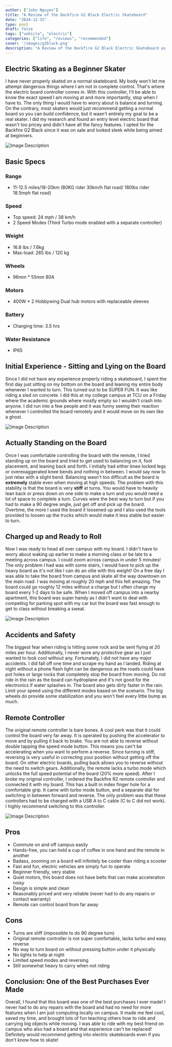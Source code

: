 ```yaml
---
author: ["John Nguyen"]
title: "A Review of the Backfire G2 Black Electric Skateboard"
date: "2024-12-15"
type: post
draft: false
tags: ["vehicle", "electric"]
categories: ["life", "reviews", "recommended"]
cover: '/images/g2black.png'
description: "A Review of the Backfire G2 Black Electric Skateboard as a Beginner Skater"
---
```


## Electric Skating as a Beginner Skater

I have never properly skated on a normal skateboard. My body won't let me attempt dangerous things where I am not in complete control. That's where the electric board controller comes in. With this controller, I'll be able to know the exact speed I am moving at and more importantly, stop when I have to. The only thing I would have to worry about is balance and turning. On the contrary, most skaters would just recommend getting a normal board so you can build confidence, but it wasn't entirely my goal to be a real skater. I did my research and found an entry level electric board that wasn't too pricey and didn't have all the fancy features. I opted for the Backfire G2 Black since it was on sale and looked sleek while being aimed at beginners.

![Image Description](/images/g2black.png)

## Basic Specs

### Range 
- 11-12.5 miles/18-20km (80KG rider 30km/h flat road/ 180lbs rider 18.5mph flat road)
### Speed
- Top speed: 24 mph / 38 km/h
- 2 Speed Modes (Third Turbo mode enabled with a separate controller)
### Weight
- 16.8 lbs / 7.6kg
- Max-load: 265 lbs / 120 kg
### Wheels
- 96mm * 55mm 80A

### Motors
- 400W * 2 Hobbywing Dual hub motors with replaceable sleeves

### Battery
- Charging time: 3.5 hrs

### Water Resistance
- IP65

## Initial Experience - Sitting and Lying on the Board

Since I did not have any experience properly riding a skateboard, I spent the first day just sitting on my bottom on the board and leaning my entire body whenever I wanted to turn. This turned out to be SUPER FUN. It was like riding a sled on concrete. I did this at my college campus at TCU on a Friday where the academic grounds where mostly empty so I wouldn't crash into anyone. I did run into a few people and it was funny seeing their reaction whenever I controlled the board remotely and it would move on its own like a ghost. 

![Image Description](/images/sitonboard.gif)

## Actually Standing on the Board

Once I was comfortable controlling the board with the remote, I tried standing up on the board and tried to get used to balancing on it, foot placement, and leaning back and forth. I initially had either knee locked legs or overexaggerated knee bends and nothing in between. I would say now to just relax with a slight bend. Balancing wasn't too difficult as the board is **extremely** stable even when moving at high speeds. The problem with this stability is that the board is very **stiff** at turns. You would have to heavily lean back or press down on one side to make a turn and you would need a lot of space to complete a turn. Curves were the best way to turn but if you had to make a 90 degree angle, just get off and pick up the board. Overtime, the more I used the board it loosened up and I also used the tools provided to loosen up the trucks which would make it less stable but easier to turn.


## Charged up and Ready to Roll

Now I was ready to head all over campus with my board. I didn't have to worry about waking up earlier to make a morning class or be late to a meeting across campus. I could zoom across campus in under 5 minutes! The only problem I had was with some stairs, I would have to pick up the heavy board as it's not like I can do an ollie with this weight! On a free day I was able to take the board from campus and skate all the way downtown on the main road. I was moving at roughly 20 mph and this felt amazing. The board could go roughly 12 miles without a charge but I often charge my board every 1-2 days to be safe. When I moved off campus into a nearby apartment, this board was super handy as I didn't want to deal with competing for parking spot with my car but the board was fast enough to get to class without breaking a sweat.

![Image Description](/images/skateboardracing.png)


## Accidents and Safety
The biggest fear when riding is hitting some rock and be sent flying at 20 miles per hour. Additionally, I never wore any protective gear as I just wanted to look cool without any.
Fortunately, I did not have any major accidents. I did fall off one time and scrape my hand as I landed. Riding at night without a phone flash light can be dangerous as the roads could have pot holes or large rocks that completely stop the board from moving. Do not ride in the rain as the board can hydroplane and it's not good for the electronics if water splashes in. The board also gets dirty faster in the rain. Limit your speed using the different modes based on the scenario. The big wheels do provide some stabilization and you won't feel every little bump as much. 

## Remote Controller
The original remote controller is bare bones. A cool perk was that it could control the board very far away. It is operated by pushing the accelerator to move and by pulling it back to brake. You are not able to reverse without double tapping the speed mode button. This means you can't be accelerating when you want to perform a reverse. Since turning is stiff, reversing is very useful in correcting your position without getting off the board. On other electric boards, pulling back allows you to reverse without the need to switch gears. Additionally, the remote lacks a turbo mode which unlocks the full speed potential of the board (20% more speed). After I broke my original controller, I ordered the Backfire R2 remote controller and connected it with my board. This has a built in index finger hole for a comfortable grip. It came with turbo mode button, and a separate dial for switching in between forward and reverse. The only problem was that these controllers had to be charged with a USB A to C cable (C to C did not work). I highly recommend switching to this controller. 

![Image Description](/images/skatenohands.gif)
## Pros

- Commute on and off campus easily
- Hands-free, you can hold a cup of coffee in one hand and the remote in another
- Badass, zooming on a board will infinitely be cooler than riding a scooter
- Fast and fun, electric vehicles are simply fun to operate
- Beginner friendly, very stable
- Quiet motors, this board does not have belts that can make acceleration noisy
- Design is simple and clean
- Reasonably priced and very reliable (never had to do any repairs or contact warranty)
- Remote can control board from far away

## Cons

- Turns are stiff (impossible to do 90 degree turn)
- Original remote controller is not super comfortable, lacks turbo and easy reverse
- No way to turn board on without pressing button under it physically
- No lights to help at night
- Limited speed modes and reversing 
- Still somewhat heavy to carry when not riding

## Conclusion: One of the Best Purchases Ever Made

Overall, I found that this board was one of the best purchases I ever made! I never had to do any repairs with the board and had no need for more features when I am just computing locally on campus. It made me feel cool, saved my time, and brought lots of fun teaching others how to ride and carrying big objects while moving. I was able to ride with my best friend on campus who also had a board and that experience can't be replaced! Definitely would recommend getting into electric skateboards even if you don't know how to skate!

